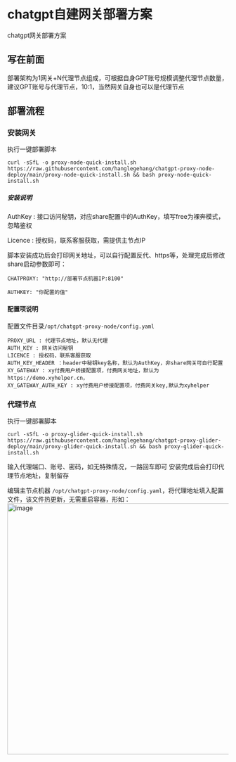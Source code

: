 # chatgpt自建网关部署方案

chatgpt网关部署方案

## 写在前面
部署架构为1网关+N代理节点组成，可根据自身GPT账号规模调整代理节点数量，建议GPT账号与代理节点，10:1，当然网关自身也可以是代理节点

## 部署流程

### 安装网关

执行一键部署脚本

```
curl -sSfL -o proxy-node-quick-install.sh https://raw.githubusercontent.com/hanglegehang/chatgpt-proxy-node-deploy/main/proxy-node-quick-install.sh && bash proxy-node-quick-install.sh

```
##### 安装说明
AuthKey : 接口访问秘钥，对应share配置中的AuthKey，填写free为裸奔模式，忽略鉴权

Licence : 授权码，联系客服获取，需提供主节点IP

脚本安装成功后会打印网关地址，可以自行配置反代、https等，处理完成后修改share启动参数即可：

```
CHATPROXY: "http://部署节点机器IP:8100"

AUTHKEY: "你配置的值"
```
#### 配置项说明
配置文件目录`/opt/chatgpt-proxy-node/config.yaml`
```
PROXY_URL : 代理节点地址，默认无代理  
AUTH_KEY : 网关访问秘钥
LICENCE : 授权码，联系客服获取
AUTH_KEY_HEADER ：header中秘钥key名称，默认为AuthKey，非share网关可自行配置
XY_GATEWAY : xy付费用户桥接配置项，付费网关地址，默认为https://demo.xyhelper.cn，
XY_GATEWAY_AUTH_KEY : xy付费用户桥接配置项，付费网关key,默认为xyhelper
```

### 代理节点

执行一键部署脚本
```
curl -sSfL -o proxy-glider-quick-install.sh https://raw.githubusercontent.com/hanglegehang/chatgpt-proxy-glider-deploy/main/proxy-glider-quick-install.sh && bash proxy-glider-quick-install.sh
```
输入代理端口、账号、密码，如无特殊情况，一路回车即可
安装完成后会打印代理节点地址，复制留存

编辑主节点机器 `/opt/chatgpt-proxy-node/config.yaml`，将代理地址填入配置文件，该文件热更新，无需重启容器，形如：
<img width="571" alt="image" src="https://github.com/hanglegehang/chatgpt-proxy/assets/20039029/4db55be5-fd24-40a7-9e0d-4a896ae91b74">




